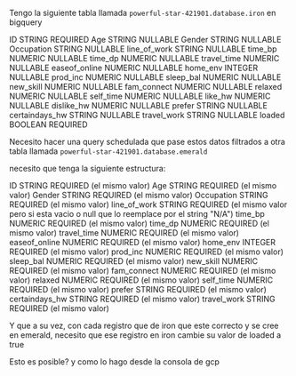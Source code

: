 Tengo la siguiente tabla llamada `powerful-star-421901.database.iron` en bigquery

ID	STRING	REQUIRED
Age	STRING	NULLABLE
Gender	STRING	NULLABLE
Occupation	STRING	NULLABLE
line_of_work	STRING	NULLABLE
time_bp	NUMERIC	NULLABLE
time_dp	NUMERIC	NULLABLE
travel_time	NUMERIC	NULLABLE
easeof_online	NUMERIC	NULLABLE
home_env	INTEGER	NULLABLE
prod_inc	NUMERIC	NULLABLE
sleep_bal	NUMERIC	NULLABLE
new_skill	NUMERIC	NULLABLE
fam_connect	NUMERIC	NULLABLE
relaxed	NUMERIC	NULLABLE
self_time	NUMERIC	NULLABLE
like_hw	NUMERIC	NULLABLE
dislike_hw	NUMERIC	NULLABLE
prefer	STRING	NULLABLE
certaindays_hw	STRING	NULLABLE
travel_work	STRING	NULLABLE
loaded	BOOLEAN	REQUIRED

Necesito hacer una query schedulada que pase estos datos filtrados a otra tabla llamada `powerful-star-421901.database.emerald`

necesito que tenga la siguiente estructura:

ID	STRING	REQUIRED (el mismo valor)
Age	STRING	REQUIRED (el mismo valor)
Gender	STRING	REQUIRED (el mismo valor)
Occupation	STRING	REQUIRED (el mismo valor)
line_of_work	STRING	REQUIRED (el mismo valor pero si esta vacio o null que lo reemplace por el string "N/A")
time_bp	NUMERIC	REQUIRED (el mismo valor)
time_dp	NUMERIC	REQUIRED (el mismo valor)
travel_time	NUMERIC	REQUIRED (el mismo valor)
easeof_online	NUMERIC	REQUIRED (el mismo valor)
home_env	INTEGER	REQUIRED (el mismo valor)
prod_inc	NUMERIC	REQUIRED (el mismo valor)
sleep_bal	NUMERIC	REQUIRED (el mismo valor)
new_skill	NUMERIC	REQUIRED (el mismo valor)
fam_connect	NUMERIC	REQUIRED (el mismo valor)
relaxed	NUMERIC	REQUIRED (el mismo valor)
self_time	NUMERIC	REQUIRED (el mismo valor)
prefer	STRING	REQUIRED (el mismo valor)
certaindays_hw	STRING	REQUIRED (el mismo valor)
travel_work	STRING	REQUIRED (el mismo valor)

Y que a su vez, con cada registro que de iron que este correcto y se cree en emerald, necesito que ese registro en iron cambie su valor de loaded a true

Esto es posible? y como lo hago desde la consola de gcp
